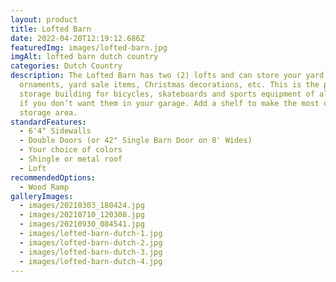 ```yaml
---
layout: product
title: Lofted Barn
date: 2022-04-20T12:19:12.686Z
featuredImg: images/lofted-barn.jpg
imgAlt: lofted barn dutch country
categories: Dutch Country
description: The Lofted Barn has two (2) lofts and can store your yard
  ornaments, yard sale items, Christmas decorations, etc. This is the perfect
  storage building for bicycles, skateboards and sports equipment of all kinds
  if you don’t want them in your garage. Add a shelf to make the most of your
  storage area.
standardFeatures:
  - 6'4" Sidewalls
  - Double Doors (or 42" Single Barn Door on 8' Wides)
  - Your choice of colors
  - Shingle or metal roof
  - Loft
recommendedOptions:
  - Wood Ramp
galleryImages:
  - images/20210303_180424.jpg
  - images/20210710_120308.jpg
  - images/20210930_084541.jpg
  - images/lofted-barn-dutch-1.jpg
  - images/lofted-barn-dutch-2.jpg
  - images/lofted-barn-dutch-3.jpg
  - images/lofted-barn-dutch-4.jpg
---
```

